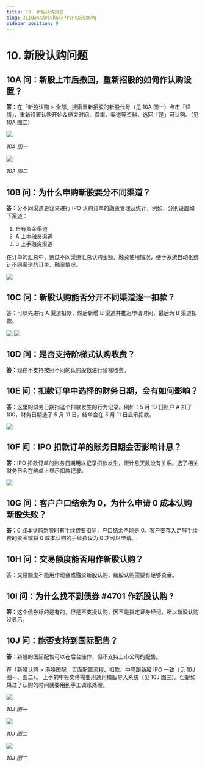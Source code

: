 ```yaml
---
title: 10. 新股认购问题
slug: JLIUwnaXviuhGKk7rzPcXB8XnWg
sidebar_position: 9
---
```



# 10. 新股认购问题

## 10A 问：新股上市后撤回，重新招股的如何作认购设置？

<b>答：</b>在「新股认购 &gt; 全部」搜索重新招股的新股代号（见 10A 图一）点击「详情」，重新设置认购开始＆结束时间、费率、渠道等资料，选回「是」可认购。（见 10A 图二）

<img src="/assets/H40MbENlgoI8mFxRTV0cqS9sn95.png" src-width="2554" src-height="662" align="center"/>

<em>10A 图一</em>

<img src="/assets/YAkibqPegodrHUxtYtecLiDynbg.png" src-width="2528" src-height="1552" align="center"/>

<em>10A 图二</em>

## 10B 问：为什么申购新股要分不同渠道？

<b>答：</b>分不同渠道更容易进行 IPO 认购订单的融资管理及统计，例如，分别设置如下渠道：
1. 自有资金渠道
2. A 上手融资渠道
3. B 上手融资渠道

在订单的汇总中，通过不同渠道汇总认购金额，融资使用情况，便于系统自动化统计不同渠道的订单、融资情况。

<img src="/assets/Awj9btNXRoYynBxgHQBcpuJvnob.png" src-width="3612" src-height="592" align="center"/>

## 10C 问：新股认购能否分开不同渠道逐一扣款？

答：可以先进行 A 渠道扣款，然后新增 B 渠道并推迟申请时间，最后为 B 渠道扣款。

<img src="/assets/A7FrbtAXkowtBAxMJ6scTSb8nKg.png" src-width="2876" src-height="1602" align="center"/>

<img src="/assets/CHjDbNmGcoZ8f7xWnNfcgNaJnXc.png" src-width="2820" src-height="1598" align="center"/>

## 10D 问：是否支持阶梯式认购收费？

<b>答：</b>现在不支持按照不同的认购股数进行阶梯收费。

## 10E 问：扣款订单中选择的财务日期，会有如何影响？

<b>答：</b>这里的财务日期指这个扣款发生的行为记录。例如：5 月 10 日账户 A 扣了 100，财务日期选了 5 月 11 日，结单会在 5 月 11 日显示扣款。

<img src="/assets/M5E0bp3wDo3OqyxCLF3cV2XLnwg.png" src-width="2680" src-height="902" align="center"/>

## 10F 问：IPO 扣款订单的账务日期会否影响计息？

<b>答：</b>IPO 扣款订单的账务日期用以记录扣款发生，跟计息天数没有关系。选了相关财务日会在结单上显示扣款记录。

<img src="/assets/RRGkbMks2olFQmxmMwacpunbntc.png" src-width="2680" src-height="902" align="center"/>

## 10G 问：客户户口结余为 0，为什么申请 0 成本认购新股失败？

<b>答：</b>0 成本认购新股时有手续费要扣除，户口结余不能是 0。客户要存入足够手续费的资金或将 0 成本认购的手续费设为 0 才可以申请。

## 10H 问：交易额度能否用作新股认购？

答：交易额度不能用作现金或融资新股认购，新股认购需要有足够资金。

## 10I 问：为什么找不到债券 #4701 作新股认购 ?

<b>答：</b>这个债券标的是有的，但是不支援认购，因不是指定证券经纪，所以新股认购没显示。

## 10J 问：能否支持到国际配售？

<b>答：</b>新股的国际配售可以在后台操作，但不支持上市公司的配售。

在「新股认购 &gt; 港股国配」页面配置流程、扣款、中签跟新股 IPO 一致（见 10J 图一、图二）。
上手的中签文件需要用通用模版导入系统（见 10J 图三）。但是如果过了认购的时间就要用到手工调账处理。

<img src="/assets/IKWUb7OKqoC7JCxUr7Kcltf1nNh.png" src-width="2506" src-height="854" align="center"/>

<em>10J 图一</em>

<img src="/assets/Qwl4bEUr6oQBy8xKQtpcITNvnMc.png" src-width="2498" src-height="928" align="center"/>

<em>10J 图二</em>

<img src="/assets/SgMmbJYSLoZeOfxoOaicDf5Wnod.png" src-width="2508" src-height="1428" align="center"/>

<em>10J 图三</em>

